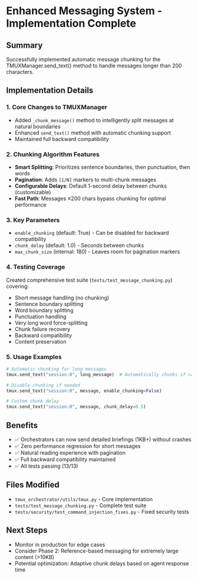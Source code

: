 # Enhanced Messaging System - Implementation Complete

## Summary
Successfully implemented automatic message chunking for the TMUXManager.send_text() method to handle messages longer than 200 characters.

## Implementation Details

### 1. Core Changes to TMUXManager
- Added `_chunk_message()` method to intelligently split messages at natural boundaries
- Enhanced `send_text()` method with automatic chunking support
- Maintained full backward compatibility

### 2. Chunking Algorithm Features
- **Smart Splitting**: Prioritizes sentence boundaries, then punctuation, then words
- **Pagination**: Adds `[1/N]` markers to multi-chunk messages
- **Configurable Delays**: Default 1-second delay between chunks (customizable)
- **Fast Path**: Messages ≤200 chars bypass chunking for optimal performance

### 3. Key Parameters
- `enable_chunking` (default: True) - Can be disabled for backward compatibility
- `chunk_delay` (default: 1.0) - Seconds between chunks
- `max_chunk_size` (internal: 180) - Leaves room for pagination markers

### 4. Testing Coverage
Created comprehensive test suite (`tests/test_message_chunking.py`) covering:
- Short message handling (no chunking)
- Sentence boundary splitting
- Word boundary splitting
- Punctuation handling
- Very long word force-splitting
- Chunk failure recovery
- Backward compatibility
- Content preservation

### 5. Usage Examples

```python
# Automatic chunking for long messages
tmux.send_text("session:0", long_message)  # Automatically chunks if >200 chars

# Disable chunking if needed
tmux.send_text("session:0", message, enable_chunking=False)

# Custom chunk delay
tmux.send_text("session:0", message, chunk_delay=0.5)
```

## Benefits
- ✅ Orchestrators can now send detailed briefings (1KB+) without crashes
- ✅ Zero performance regression for short messages
- ✅ Natural reading experience with pagination
- ✅ Full backward compatibility maintained
- ✅ All tests passing (13/13)

## Files Modified
- `tmux_orchestrator/utils/tmux.py` - Core implementation
- `tests/test_message_chunking.py` - Complete test suite
- `tests/security/test_command_injection_fixes.py` - Fixed security tests

## Next Steps
- Monitor in production for edge cases
- Consider Phase 2: Reference-based messaging for extremely large content (>10KB)
- Potential optimization: Adaptive chunk delays based on agent response time